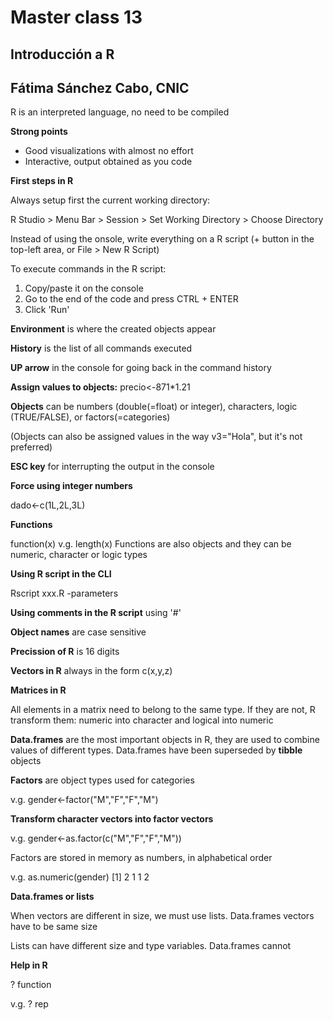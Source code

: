 # Master class 13

## Introducción a R

## Fátima Sánchez Cabo, CNIC

R is an interpreted language, no need to be compiled

**Strong points**
* Good visualizations with almost no effort
* Interactive, output obtained as you code

**First steps in R**

Always setup first the current working directory:

R Studio > Menu Bar > Session > Set Working Directory > Choose Directory

Instead of using the onsole, write everything on a R script (+ button in the top-left area, or File > New R Script)

To execute commands in the R script:

1. Copy/paste it on the console
2. Go to the end of the code and press CTRL + ENTER
3. Click 'Run'

**Environment** is where the created objects appear

**History** is the list of all commands executed

**UP arrow** in the console for going back in the command history

**Assign values to objects:** precio<-871*1.21

**Objects** can be numbers (double(=float) or integer), characters, logic (TRUE/FALSE), or factors(=categories)

(Objects can also be assigned values in the way v3="Hola", but it's not preferred)

**ESC key** for interrupting the output in the console

**Force using integer numbers**

dado<-c(1L,2L,3L)

**Functions**

function(x)
v.g. length(x)
Functions are also objects and they can be numeric, character or logic types

**Using R script in the CLI**

Rscript xxx.R -parameters

**Using comments in the R script** using '#'

**Object names** are case sensitive

**Precission of R** is 16 digits

**Vectors in R** always in the form c(x,y,z)

**Matrices in R** 

All elements in a matrix need to belong to the same type. 
If they are not, R transform them: numeric into character and logical into numeric

**Data.frames** are the most important objects in R, they are used to combine values of different types. Data.frames have been superseded by **tibble** objects

**Factors** are object types used for categories

v.g. gender<-factor("M","F","F","M")

**Transform character vectors into factor vectors**

v.g. gender<-as.factor(c("M","F","F","M"))

Factors are stored in memory as numbers, in alphabetical order

v.g. as.numeric(gender)
[1] 2 1 1 2

**Data.frames or lists**

When vectors are different in size, we must use lists. Data.frames vectors have to be same size

Lists can have different size and type variables. Data.frames cannot

**Help in R**

? function

v.g. ? rep





